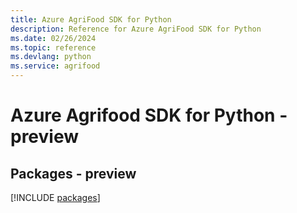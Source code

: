 ```yaml
---
title: Azure AgriFood SDK for Python
description: Reference for Azure AgriFood SDK for Python
ms.date: 02/26/2024
ms.topic: reference
ms.devlang: python
ms.service: agrifood
---
```

# Azure Agrifood SDK for Python - preview
## Packages - preview
[!INCLUDE [packages](agrifood-index.md)]